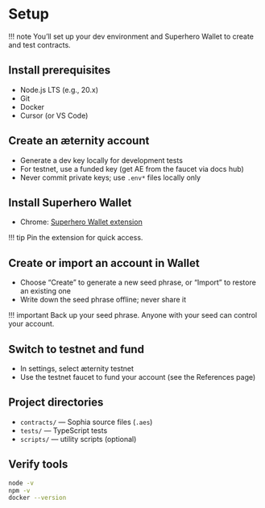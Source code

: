 # Setup

!!! note
    You’ll set up your dev environment and Superhero Wallet to create and test contracts.

## Install prerequisites
- Node.js LTS (e.g., 20.x)
- Git
- Docker
- Cursor (or VS Code)

## Create an æternity account
- Generate a dev key locally for development tests
- For testnet, use a funded key (get AE from the faucet via docs hub)
- Never commit private keys; use `.env*` files locally only

## Install Superhero Wallet
- Chrome: [Superhero Wallet extension](https://chromewebstore.google.com/detail/superhero-wallet/mnhmmkepfddpifjkamaligfeemcbhdne)

!!! tip
    Pin the extension for quick access.

## Create or import an account in Wallet
- Choose “Create” to generate a new seed phrase, or “Import” to restore an existing one
- Write down the seed phrase offline; never share it

!!! important
    Back up your seed phrase. Anyone with your seed can control your account.

## Switch to testnet and fund
- In settings, select æternity testnet
- Use the testnet faucet to fund your account (see the References page)

## Project directories
- `contracts/` — Sophia source files (`.aes`)
- `tests/` — TypeScript tests
- `scripts/` — utility scripts (optional)

## Verify tools
```bash
node -v
npm -v
docker --version
```
